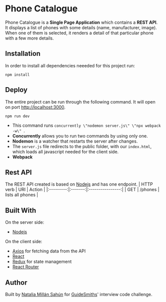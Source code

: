 # Phone Catalogue

Phone Catalogue is a **Single Page Application** which contains a **REST API**.
It displays a list of phones with some details (name, manufacturer, image). When one of them is selected, it renders a detail of that particular phone with a few more details.

## Installation
In order to install all dependencies neeeded for this project run:

```
npm install
```

## Deploy
The entire project can be run through the following command. It will open on port [http://localhost:3000](http://localhost:3000).

```
npm run dev
```
- This command runs `concurrently \"nodemon server.js\" \"npx webpack -w\" `. 
- **Concurrently** allows you to run two commands by using only one.
- **Nodemon** is a watcher that restarts the server after changes.
- The `server.js` file redirects to the public folder, with our `index.html`, which loads all javascript needed for the client side.
- **Webpack**

## Rest API
The REST API created is based on [Nodejs](https://nodejs.org/en/) and has one endpoint.
| HTTP verb |   URI   | Action           |
|:---------:|:-------:|:----------------:|
| GET       | /phones | lists all phones |

## Built With
On the server side:
- [Nodejs](https://nodejs.org/en/)

On the client side:
- [Axios](https://github.com/axios/axios) for fetching data from the API
- [React](https://reactjs.org/) 
- [Redux](https://redux.js.org/) for state management
- [React Router](https://reactrouter.com/)

## Author
Built by [Natalia Millán Sahún](https://github.com/neired) for [GuideSmiths](https://www.guidesmiths.com/)' interview code challenge.
